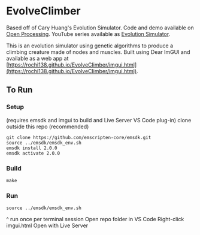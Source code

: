 # EvolveClimber
Based off of Cary Huang's Evolution Simulator. Code and demo available on [Open Processing](https://openprocessing.org/sketch/377698). YouTube series available as [Evolution Simulator](https://www.youtube.com/watch?v=GOFws_hhZs8).

This is an evolution simulator using genetic algorithms to produce a climbing creature made of nodes and muscles. Built using Dear ImGUI and available as a web app at [https://rochi138.github.io/EvolveClimber/imgui.html](https://rochi138.github.io/EvolveClimber/imgui.html).

## To Run
### Setup
(requires emsdk and imgui to build and Live Server VS Code plug-in)
clone outside this repo (recommended)
```
git clone https://github.com/emscripten-core/emsdk.git
source ../emsdk/emsdk_env.sh
emsdk install 2.0.0
emsdk activate 2.0.0
```
### Build
```
make
```
### Run
```
source ../emsdk/emsdk_env.sh
```
^ run once per terminal session
Open repo folder in VS Code
Right-click imgui.html
Open with Live Server